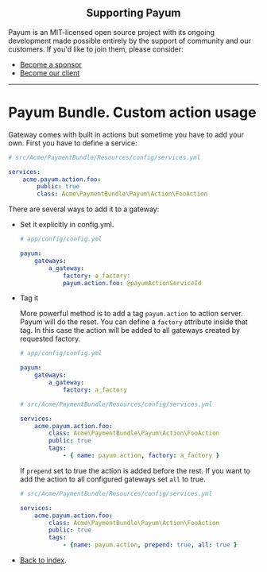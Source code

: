 <h2 align="center">Supporting Payum</h2>

Payum is an MIT-licensed open source project with its ongoing development made possible entirely by the support of community and our customers. If you'd like to join them, please consider:

- [Become a sponsor](https://www.patreon.com/makasim)
- [Become our client](http://forma-pro.com/)

---

# Payum Bundle. Custom action usage

Gateway comes with built in actions but sometime you have to add your own. First you have to define a service:

```yaml
# src/Acme/PaymentBundle/Resources/config/services.yml

services:
    acme.payum.action.foo:
        public: true
        class: Acme\PaymentBundle\Payum\Action\FooAction
```

There are several ways to add it to a gateway:

* Set it explicitly in config.yml. 

    ```yaml
    # app/config/config.yml

    payum:
        gateways:
            a_gateway:
                factory: a_factory:
                payum.action.foo: @payumActionServiceId
    ```

* Tag it

    
    More powerful method is to add a tag `payum.action` to action server. Payum will do the reset.
    You can define a `factory` attribute inside that tag. 
    In this case the action will be added to all gateways created by requested factory.
 
    ```yaml
    # app/config/config.yml

    payum:
        gateways:
            a_gateway:
                factory: a_factory
    ```

    ```yaml
    # src/Acme/PaymentBundle/Resources/config/services.yml

    services:
        acme.payum.action.foo:
            class: Acme\PaymentBundle\Payum\Action\FooAction
            public: true
            tags:
                - { name: payum.action, factory: a_factory }

    ```

    If `prepend` set to true the action is added before the rest. 
    If you want to add the action to all configured gateways set `all` to true.

    ```yaml
    # src/Acme/PaymentBundle/Resources/config/services.yml

    services:
        acme.payum.action.foo:
            class: Acme\PaymentBundle\Payum\Action\FooAction
            public: true
            tags:
                - {name: payum.action, prepend: true, all: true }
    ```

* [Back to index](../index.md).
